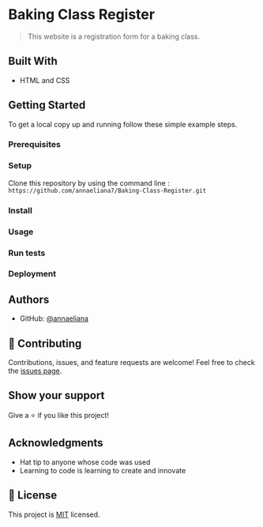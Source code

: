 # Baking Class Register
> This website is a registration form for a baking class.
## Built With
- HTML and CSS

## Getting Started

To get a local copy up and running follow these simple example steps.
### Prerequisites
### Setup
Clone this repository by using the command line :
`https://github.com/annaeliana7/Baking-Class-Register.git`
### Install
### Usage
### Run tests
### Deployment
## Authors

- GitHub: [@annaeliana](https://github.com/annaeliana7)

## :handshake: Contributing
Contributions, issues, and feature requests are welcome!
Feel free to check the [issues page](../../issues/).
## Show your support
Give a :star:️ if you like this project!
## Acknowledgments
- Hat tip to anyone whose code was used
- Learning to code is learning to create and innovate
## :memo: License
This project is [MIT](./LICENSE) licensed.


